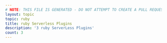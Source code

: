 ```yaml
---
# NOTE: THIS FILE IS GENERATED - DO NOT ATTEMPT TO CREATE A PULL REQUEST TO UPDATE THE DATA. 
layout: topic
topic: ruby
title: ruby Serverless Plugins
description: '3 ruby ServerLess Plugins'
count: 3
---
```

